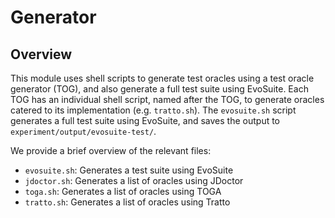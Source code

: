 # Generator

## Overview

This module uses shell scripts to generate test oracles using a test oracle generator (TOG), and also generate a full test suite using EvoSuite. Each TOG has an individual shell script, named after the TOG, to generate oracles catered to its implementation (e.g. `tratto.sh`). The `evosuite.sh` script generates a full test suite using EvoSuite, and saves the output to `experiment/output/evosuite-test/`.

We provide a brief overview of the relevant files:

- `evosuite.sh`: Generates a test suite using EvoSuite 
- `jdoctor.sh`: Generates a list of oracles using JDoctor
- `toga.sh`: Generates a list of oracles using TOGA
- `tratto.sh`: Generates a list of oracles using Tratto
